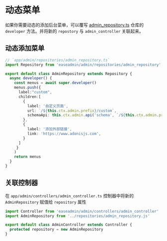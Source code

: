 # 动态菜单

如果你需要动态的添加后台菜单，可以覆写 [admin_repository.ts](https://github.com/easeadmin/core/blob/main/src/admin/repositories/admin_repository.ts) 仓库的 `developer` 方法。并将新的 `repostory` 与 `admin_controller` 关联起来。

## 动态添加菜单

```typescript
// `app/admin/repositories/admin_repository.ts`
import Repository from 'easeadmin/admin/repositories/admin_repository'

export default class AdminRepository extends Repository {
  async developer() {
    const menus = await super.developer()
    menus.push({
      label:"custom",
      children:[
        {
          label: '自定义页面',
          url: `/${this.ctx.admin.prefix}/custom`,
          schemaApi: this.ctx.admin.api('schema', `/${this.ctx.admin.prefix}/custom`),
        },
        {
          label: '添加外部链接',
          link: 'https://www.adonisjs.com',
        }
      ]
     }
    )
    return menus
  }
}
```

## 关联控制器

在 `app/admin/controllers/admin_controller.ts` 控制器中将新的 `AdminRepository` 赋值给 `repository` 属性

```typescript
import Controller from 'easeadmin/admin/controllers/admin_controller'
import AdminRepository from '../repositories/admin_repository.js'

export default class AdminController extends Controller {
  protected repository = new AdminRepository
}
```